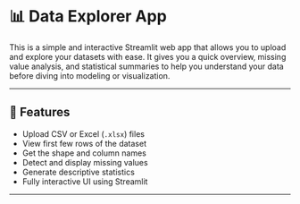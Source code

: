 # 📊 Data Explorer App

This is a simple and interactive Streamlit web app that allows you to upload and explore your datasets with ease. It gives you a quick overview, missing value analysis, and statistical summaries to help you understand your data before diving into modeling or visualization.

---

## 🚀 Features

- Upload CSV or Excel (`.xlsx`) files
- View first few rows of the dataset
- Get the shape and column names
- Detect and display missing values
- Generate descriptive statistics
- Fully interactive UI using Streamlit

---


